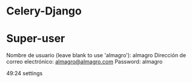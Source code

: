 # Celery-Django

# Super-user

Nombre de usuario (leave blank to use 'almagro'): almagro
Dirección de correo electrónico: almagro@almagro.com
Password: almagro

49:24 settings
